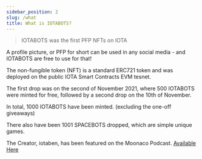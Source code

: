```yaml
---
sidebar_position: 2
slug: /what
title: What is IOTABOTS?
---
```


> IOTABOTS was the first PFP NFTs on IOTA

A profile picture, or PFP for short can be used in any social media - and IOTABOTS are free to use for that!

The non-fungible token (NFT) is a standard ERC721 token and was deployed on the public IOTA Smart Contracts EVM tesnet.
 
The first drop was on the second of November 2021, where 500 IOTABOTS were minted for free, followed by a second drop on the 10th of November.

In total, 1000 IOTABOTS have been minted. (excluding the one-off giveaways)

There also have been 1001 SPACEBOTS dropped, which are simple unique games.

The Creator, iotaben, has been featured on the Moonaco Podcast. [Available Here](https://open.spotify.com/episode/3VabodTvoQZocdKEpF8dUU?si=30f9431dfc3f4d67)
